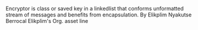 Encryptor is class or saved key in a linkedlist that conforms unformatted stream of messages and benefits from encapsulation.
By Elikplim Nyakutse Berrocal
Elikplim's Org. asset line


